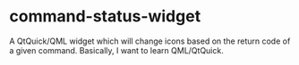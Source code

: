 command-status-widget
=================

A QtQuick/QML widget which will change icons based on the return code of a given command.  Basically, I want to learn QML/QtQuick.
